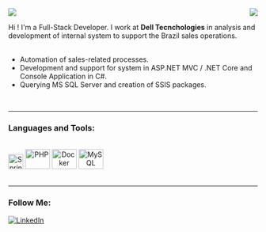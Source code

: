 
<img align='right' src="https://github-readme-stats.vercel.app/api?username=wilopesi&show_icons=true&title_color=783c00&text_color=af552e&icon_color=783c00&bg_color=f8efd4&cache_seconds=2300">

<img src="https://img.shields.io/static/v1?label=Overview&message=Willian Lopes&color=f8efd4&style=for-the-badge&logo=GitHub">

<p>

 Hi ! I'm a Full-Stack Developer. I work at **Dell Tecnchologies** in analysis and development of internal system to support the Brazil sales operations.
<br><br>
- Automation of sales-related processes.
- Development and support for system in ASP.NET MVC / .NET Core and Console Application in C#.
- Querying MS SQL Server and creation of SSIS packages.

</p>
<br>
<hr>

### Languages and Tools:

<div style="display: inline_block"><br>
  <a align="center><img alt="Angular" height="30" src="https://www.vectorlogo.zone/logos/angular/angular-ar21.svg"/> </a>
  <a align="center" href="https://postman.com"><img alt="Spring Boot" width="30" src="https://www.vectorlogo.zone/logos/getpostman/getpostman-icon.svg"/></a>
  <a align="center" href="https://www.php.net"><img alt="PHP" height="40" width="50" src="https://cdn.jsdelivr.net/gh/devicons/devicon/icons/php/php-original.svg"/></a>
  <a align="center" href="https://www.docker.com/"><img alt="Docker" height="40" width="50" src="https://cdn.jsdelivr.net/gh/devicons/devicon/icons/docker/docker-original-wordmark.svg"/></a>
<a align="center" href="https://www.mysql.com">
 <img alt="MySQL" height="40" width="50" src="https://cdn.jsdelivr.net/gh/devicons/devicon/icons/mysql/mysql-original-wordmark.svg"/>
</a>
</div>
<br><hr>
                                                                                                                                   
### Follow Me:
[![LinkedIn](https://img.shields.io/badge/LinkedIn-%230077B5.svg?logo=linkedin&logoColor=white)](https://www.linkedin.com/in/wilopesbrz/)
#

